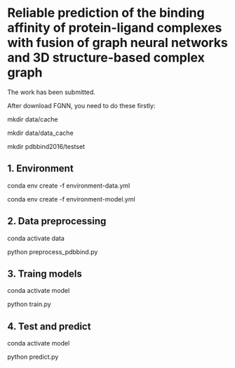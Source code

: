 # Reliable prediction of the binding affinity of protein-ligand complexes with fusion of graph neural networks and 3D structure-based complex graph

The work has been submitted.

After download FGNN, you need to do these firstly:

mkdir data/cache

mkdir data/data_cache

mkdir pdbbind2016/testset


## 1. Environment
conda env create -f environment-data.yml

conda env create -f environment-model.yml

## 2. Data preprocessing
conda activate data

python preprocess_pdbbind.py

## 3. Traing models
conda activate model

python train.py

## 4. Test and predict
conda activate model

python predict.py
